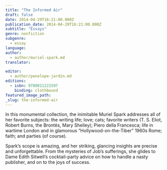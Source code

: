 ```yaml
---
title: "The Informed Air"
draft: false
date: 2014-04-29T16:21:00.000Z
publication_date: 2014-04-29T16:21:00.000Z
subtitle: "Essays"
genre: nonfiction
subgenre:
  - essay
language:
author:
  - author/muriel-spark.md
translator:

editor:
  - author/penelope-jardin.md
editions:
  - isbn: 9780811221597
    binding: clothbound
featured_image_path:
_slug: the-informed-air
---
```


In this monumental collection, the inimitable Muriel Spark addresses all of her favorite subjects: the writing life; love; cats; favorite writers (T. S. Eliot, Robert Burns, the Brontës, Mary Shelley); Piero della Francesca; life in wartime London and in glamorous “Hollywood-on-the-Tiber” 1960s Rome; faith; and parties (of course). 

Spark’s scope is amazing, and her striking, glancing insights are precise and unforgettable. From the mysteries of Job’s sufferings, she glides to Dame Edith Sitwell’s cocktail-party advice on how to handle a nasty publisher, and on to the joys of success.

